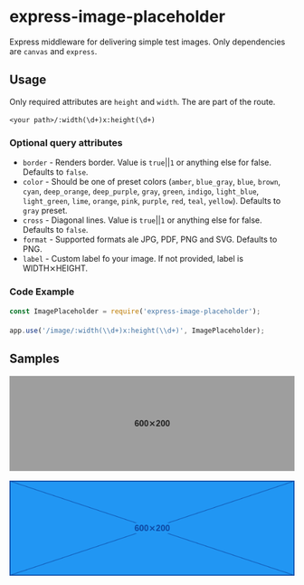 # express-image-placeholder

Express middleware for delivering simple test images. Only dependencies are `canvas` and `express`.

## Usage

Only required attributes are `height` and `width`. The are part of the route.

`<your path>/:width(\d+)x:height(\d+)`

### Optional query attributes

- `border` - Renders border. Value is `true`||`1` or anything else for false. Defaults to `false`.
- `color` - Should be one of preset colors (`amber`, `blue_gray`, `blue`, `brown`, `cyan`, `deep_orange`, `deep_purple`, `gray`, `green`, `indigo`, `light_blue`, `light_green`, `lime`, `orange`, `pink`, `purple`, `red`, `teal`, `yellow`). Defaults to `gray` preset.
- `cross` - Diagonal lines. Value is `true`||`1` or anything else for false. Defaults to `false`.
- `format` - Supported formats ale JPG, PDF, PNG and SVG. Defaults to PNG.
- `label` - Custom label fo your image. If not provided, label is WIDTH&#10799;HEIGHT.

### Code Example

```javascript
const ImagePlaceholder = require('express-image-placeholder');

app.use('/image/:width(\\d+)x:height(\\d+)', ImagePlaceholder);
```

## Samples

![Sample gray image without border and cross.](600x200g.png?raw=true)

![Sample blue image with border and cross.](600x200cbb.png?raw=true)


